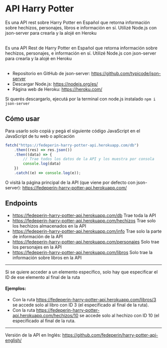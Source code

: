 # API Harry Potter

Es una API rest sobre Harry Potter en Español que retorna información sobre hechizos, personajes, libros e información en sí. Utilizé Node.js con json-server para crearla y la alojé en Heroku <br><br>

Es una API Rest de Harry Potter en Español que retorna información sobre hechizos, personajes, e información en sí. Utilizé Node.js con json-server para crearla y la alojé en Heroku <br><br>

- Repositorio en GitHub de json-server: https://github.com/typicode/json-server <br>
- Descargar Node.js: https://nodejs.org/es/ <br>
- Página web de Heroku: https://heroku.com/ <br>

Si querés descargarlo, ejecutá por la terminal con node.js instalado  ``npm i json-server``

## Cómo usar
Para usarlo solo copiá y pegá el siguiente código JavaScript en el JavaScript de tu web o aplicación <br>
```javascript
fetch("https://fedeperin-harry-potter-api.herokuapp.com/db")
	.then((res) => res.json())
	.then((data) => {
		// Trae todos los datos de la API y los muestra por consola
		console.log(data)
	})
	.catch((e) => console.log(e));
```
O visitá la página principal de la API (que viene por defecto con json-server): https://fedeperin-harry-potter-api.herokuapp.com/
## Endpoints
- https://fedeperin-harry-potter-api.herokuapp.com/db Trae toda la API
- https://fedeperin-harry-potter-api.herokuapp.com/hechizos Trae solo los hechizos almacenados en la API
- https://fedeperin-harry-potter-api.herokuapp.com/info Trae solo la parte de información de la API
- https://fedeperin-harry-potter-api.herokuapp.com/personajes Solo trae los personajes en la API
- https://fedeperin-harry-potter-api.herokuapp.com/libros Solo trae la información sobre libros en la API <br>
--- 
Si se quiere acceder a un elemento específico, solo hay que especificar el ID de ese elemento al final de la ruta<br>
#### Ejemplos: 
- Con la ruta https://fedeperin-harry-potter-api.herokuapp.com/libros/3 se accede solo al libro con ID 3 (el especificado al final de la ruta).<br>
- Con la ruta https://fedeperin-harry-potter-api.herokuapp.com/hechizos/10 se accede solo al hechizo con ID 10 (el especificado al final de la ruta.

---
Versión de la API en Inglés: https://github.com/fedeperin/harry-potter-api-english/
